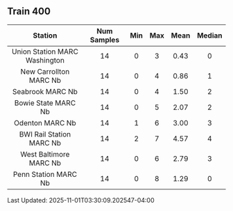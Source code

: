 ## Train 400

| Station | Num Samples | Min | Max | Mean | Median |
| :-----: | :---------: | :-: | :-: | :--: | :----: |
| Union Station MARC Washington | 14 | 0 | 3 | 0.43 | 0 |
| New Carrollton MARC Nb | 14 | 0 | 4 | 0.86 | 1 |
| Seabrook MARC Nb | 14 | 0 | 4 | 1.50 | 2 |
| Bowie State MARC Nb | 14 | 0 | 5 | 2.07 | 2 |
| Odenton MARC Nb | 14 | 1 | 6 | 3.00 | 3 |
| BWI Rail Station MARC Nb | 14 | 2 | 7 | 4.57 | 4 |
| West Baltimore MARC Nb | 14 | 0 | 6 | 2.79 | 3 |
| Penn Station MARC Nb | 14 | 0 | 8 | 1.29 | 0 |


Last Updated: 2025-11-01T03:30:09.202547-04:00